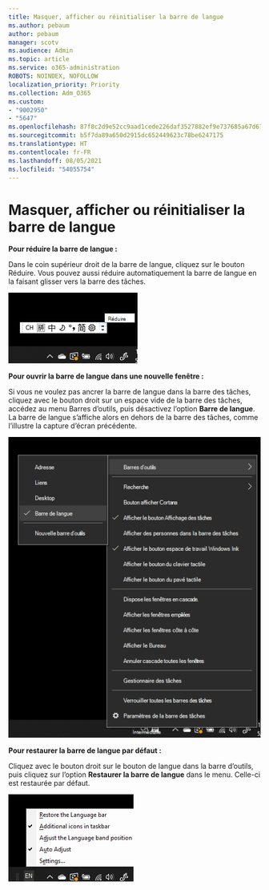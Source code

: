 ```yaml
---
title: Masquer, afficher ou réinitialiser la barre de langue
ms.author: pebaum
author: pebaum
manager: scotv
ms.audience: Admin
ms.topic: article
ms.service: o365-administration
ROBOTS: NOINDEX, NOFOLLOW
localization_priority: Priority
ms.collection: Adm_O365
ms.custom:
- "9002950"
- "5647"
ms.openlocfilehash: 87f8c2d9e52cc9aad1cede226daf3527882ef9e737685a67d671978c05c5a822
ms.sourcegitcommit: b5f7da89a650d2915dc652449623c78be6247175
ms.translationtype: HT
ms.contentlocale: fr-FR
ms.lasthandoff: 08/05/2021
ms.locfileid: "54055754"
---
```

# <a name="hide-display-or-reset-the-language-bar"></a>Masquer, afficher ou réinitialiser la barre de langue

**Pour réduire la barre de langue :**

Dans le coin supérieur droit de la barre de langue, cliquez sur le bouton Réduire. Vous pouvez aussi réduire automatiquement la barre de langue en la faisant glisser vers la barre des tâches.

![Réduire la barre de langue](media/minimize-language-bar.png)

**Pour ouvrir la barre de langue dans une nouvelle fenêtre :**

Si vous ne voulez pas ancrer la barre de langue dans la barre des tâches, cliquez avec le bouton droit sur un espace vide de la barre des tâches, accédez au menu Barres d’outils, puis désactivez l’option **Barre de langue**. La barre de langue s’affiche alors en dehors de la barre des tâches, comme l’illustre la capture d’écran précédente.

![Ouvrir la barre de langue dans une nouvelle fenêtre](media/pop-out-language-bar.png)

**Pour restaurer la barre de langue par défaut :**

Cliquez avec le bouton droit sur le bouton de langue dans la barre d’outils, puis cliquez sur l’option **Restaurer la barre de langue** dans le menu. Celle-ci est restaurée par défaut.

![Restaurer la barre de langue](media/restore-language-bar.png)
